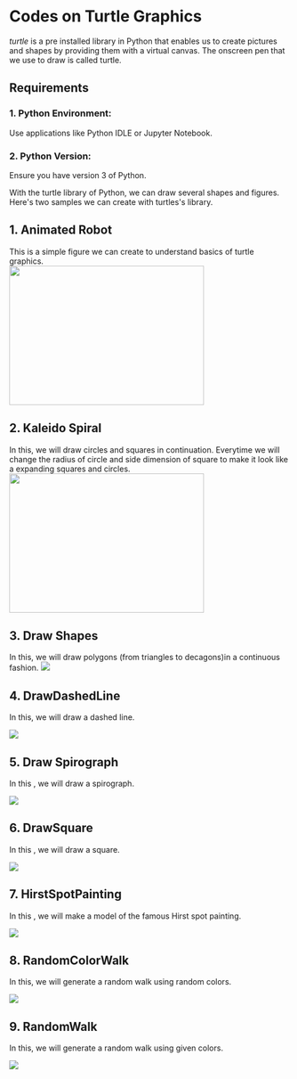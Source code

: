 # Codes on Turtle Graphics

_turtle_ is a pre installed library in Python that enables us to create pictures and shapes by providing them with a virtual canvas. The onscreen pen that we use to draw
is called turtle.

## Requirements

### 1. Python Environment:

Use applications like Python IDLE or Jupyter Notebook.

### 2. Python Version:

Ensure you have version 3 of Python.

With the turtle library of Python, we can draw several shapes and figures. Here's two samples we can create with turtles's library.

## 1. Animated Robot

This is a simple figure we can create to understand basics of turtle graphics.  
<img src="Robot.png" width="350" height="250" />

## 2. Kaleido Spiral

In this, we will draw circles and squares in continuation. Everytime we will change the radius of circle and side dimension of square to make it look like a expanding squares and circles.  
<img src="Kaleido-spiral.png" width="350" height="250" />

## 3. Draw Shapes

In this, we will draw polygons (from triangles to decagons)in a continuous fashion.
![](Shapes.png)

## 4. DrawDashedLine

In this, we will draw a dashed line.

![](DashedLine.png)

## 5. Draw Spirograph

In this , we will draw a spirograph.

![](Spirograph.png)

## 6. DrawSquare

In this , we will draw a square.

![](Square.png)

## 7. HirstSpotPainting

In this , we will make a model of the famous Hirst spot painting.

![](Dot.png)

## 8. RandomColorWalk

In this, we will generate a random walk using random colors.

![](RandomColorWalk.png)

## 9. RandomWalk

In this, we will generate a random walk using given colors.

![](RandomWalk.png)
